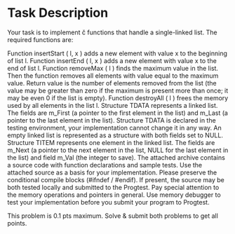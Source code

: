 # Task Description

Your task is to implement č functions that handle a single-linked list. The required functions are:

Function insertStart ( l, x ) adds a new element with value x to the beginning of list l.
Function insertEnd ( l, x ) adds a new element with value x to the end of list l.
Function removeMax ( l ) finds the maximum value in the list. Then the function removes all elements with value equal to the maximum value. Return value is the number of elements removed from the list (the value may be greater than zero if the maximum is present more than once; it may be even 0 if the list is empty).
Function destroyAll ( l ) frees the memory used by all elements in the list l.
Structure TDATA represents a linked list. The fields are m_First (a pointer to the first element in the list) and m_Last (a pointer to the last element in the list). Structure TDATA is declared in the testing environment, your implementation cannot change it in any way. An empty linked list is represented as a structure with both fields set to NULL.
Structure TITEM represents one element in the linked list. The fields are m_Next (a pointer to the next element in the list, NULL for the last element in the list) and field m_Val (the integer to save).
The attached archive contains a source code with function declarations and sample tests. Use the attached source as a basis for your implementation. Please preserve the conditional compile blocks (#ifndef / #endif). If present, the source may be both tested locally and submitted to the Progtest. Pay special attention to the memory operations and pointers in general. Use memory debugger to test your implementation before you submit your program to Progtest.

This problem is 0.1 pts maximum. Solve & submit both problems to get all points.
